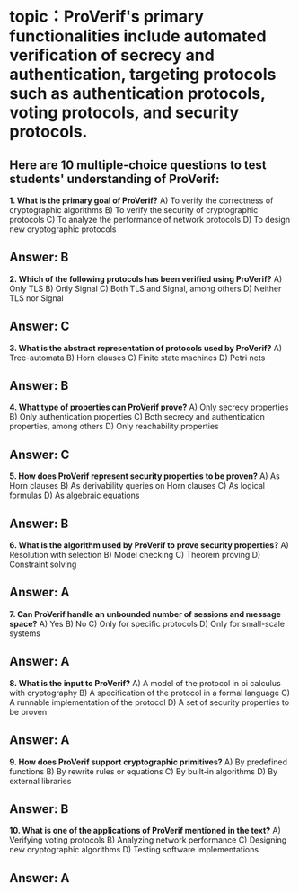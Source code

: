 # topic：ProVerif's primary functionalities include automated verification of secrecy and authentication, targeting protocols such as authentication protocols, voting protocols, and security protocols.

Here are 10 multiple-choice questions to test students' understanding of ProVerif:
---

**1. What is the primary goal of ProVerif?**
A) To verify the correctness of cryptographic algorithms
B) To verify the security of cryptographic protocols
C) To analyze the performance of network protocols
D) To design new cryptographic protocols

**Answer:** B
---

**2. Which of the following protocols has been verified using ProVerif?**
A) Only TLS
B) Only Signal
C) Both TLS and Signal, among others
D) Neither TLS nor Signal

**Answer:** C
---

**3. What is the abstract representation of protocols used by ProVerif?**
A) Tree-automata
B) Horn clauses
C) Finite state machines
D) Petri nets

**Answer:** B
---

**4. What type of properties can ProVerif prove?**
A) Only secrecy properties
B) Only authentication properties
C) Both secrecy and authentication properties, among others
D) Only reachability properties

**Answer:** C
---

**5. How does ProVerif represent security properties to be proven?**
A) As Horn clauses
B) As derivability queries on Horn clauses
C) As logical formulas
D) As algebraic equations

**Answer:** B
---

**6. What is the algorithm used by ProVerif to prove security properties?**
A) Resolution with selection
B) Model checking
C) Theorem proving
D) Constraint solving

**Answer:** A
---

**7. Can ProVerif handle an unbounded number of sessions and message space?**
A) Yes
B) No
C) Only for specific protocols
D) Only for small-scale systems

**Answer:** A
---

**8. What is the input to ProVerif?**
A) A model of the protocol in pi calculus with cryptography
B) A specification of the protocol in a formal language
C) A runnable implementation of the protocol
D) A set of security properties to be proven

**Answer:** A
---

**9. How does ProVerif support cryptographic primitives?**
A) By predefined functions
B) By rewrite rules or equations
C) By built-in algorithms
D) By external libraries

**Answer:** B
---

**10. What is one of the applications of ProVerif mentioned in the text?**
A) Verifying voting protocols
B) Analyzing network performance
C) Designing new cryptographic algorithms
D) Testing software implementations

**Answer:** A
---
